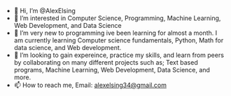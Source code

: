 - 👋 Hi, I’m @AlexElsing
- 👀 I’m interested in Computer Science, Programming, Machine Learning, Web Development, and Data Science
- 🌱 I’m very new to programming ive been learning for almost a month. I am currently learning Computer science fundamentals, Python, Math for data science, and Web development.
- 💞️ I’m looking to gain expereince, practice my skills, and learn from peers by collaborating on many different projects such as; Text based programs, Machine Learning, Web Development, Data Science, and more.
- 📫 How to reach me, Email: alexelsing34@gmail.com

<!---
AlexElsing/AlexElsing is a ✨ special ✨ repository because its `README.md` (this file) appears on your GitHub profile.
You can click the Preview link to take a look at your changes.
--->

